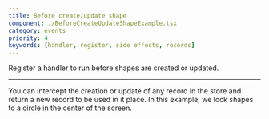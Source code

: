 ```yaml
---
title: Before create/update shape
component: ./BeforeCreateUpdateShapeExample.tsx
category: events
priority: 4
keywords: [handler, register, side effects, records]
---
```


Register a handler to run before shapes are created or updated.

---

You can intercept the creation or update of any record in the store and return a new record to be
used in it place. In this example, we lock shapes to a circle in the center of the screen.
